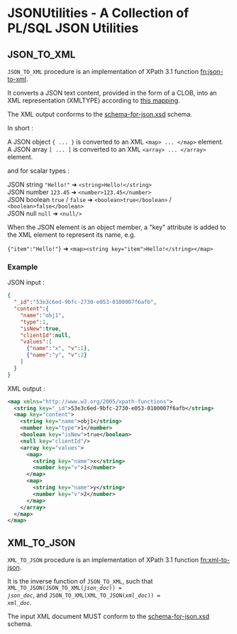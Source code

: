 # JSONUtilities - A Collection of PL/SQL JSON Utilities

## JSON_TO_XML

`JSON_TO_XML` procedure is an implementation of XPath 3.1 function [fn:json-to-xml](https://www.w3.org/TR/xpath-functions-31/#func-json-to-xml).

It converts a JSON text content, provided in the form of a CLOB, into an XML representation (XMLTYPE) according to [this mapping](https://www.w3.org/TR/xpath-functions-31/#json-to-xml-mapping).

The XML output conforms to the [schema-for-json.xsd](https://www.w3.org/TR/xpath-functions-31/schema-for-json.xsd) schema.

In short : 

A JSON object `{ ... }` is converted to an XML `<map> ... </map>` element.  
A JSON array `[ ... ]` is converted to an XML `<array> ... </array>` element.

and for scalar types : 

JSON string `"Hello!"` ➜ `<string>Hello!</string>`  
JSON number `123.45` ➜ `<number>123.45</number>`  
JSON boolean `true` / `false` ➜ `<boolean>true</boolean>` / `<boolean>false</boolean>`  
JSON null `null` ➜ `<null/>`

When the JSON element is an object member, a "key" attribute is added to the XML element to represent its name, e.g.

`{"item":"Hello!"}` ➜ `<map><string key="item">Hello!</string></map>`


### Example

JSON input :  

```json
{
  "_id":"53e3c6ed-9bfc-2730-e053-0100007f6afb",
  "content":{
    "name":"obj1",
    "type":1,
    "isNew":true,
    "clientId":null,
    "values":[
      {"name":"x", "v":1},
      {"name":"y", "v":2}
    ]
  }
}
```
XML output :  
```xml
<map xmlns="http://www.w3.org/2005/xpath-functions">
  <string key="_id">53e3c6ed-9bfc-2730-e053-0100007f6afb</string>
  <map key="content">
    <string key="name">obj1</string>
    <number key="type">1</number>
    <boolean key="isNew">true</boolean>
    <null key="clientId"/>
    <array key="values">
      <map>
        <string key="name">x</string>
        <number key="v">1</number>
      </map>
      <map>
        <string key="name">y</string>
        <number key="v">2</number>
      </map>
    </array>
  </map>
</map>
```

## XML_TO_JSON

`XML_TO_JSON` procedure is an implementation of XPath 3.1 function [fn:xml-to-json](https://www.w3.org/TR/xpath-functions-31/#func-xml-to-json).  

It is the inverse function of `JSON_TO_XML`, such that <code>XML_TO_JSON(JSON_TO_XML(_json_doc_)) = _json_doc_</code>, and <code>JSON_TO_XML(XML_TO_JSON(_xml_doc_)) = _xml_doc_</code>.  

The input XML document MUST conform to the [schema-for-json.xsd](https://www.w3.org/TR/xpath-functions-31/schema-for-json.xsd) schema.  

